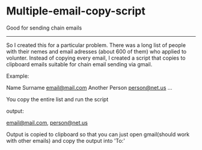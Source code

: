 # Multiple-email-copy-script
Good for sending chain emails

------------------------------------------------
So I created this for a particular problem. There was a long list of people with their nemes and email adresses (about 600 of them) who applied to volunter. Instead of copying every email, I created a script that copies to clipboard emails suitable for chain email sending via gmail.

Example:

Name Surname email@mail.com
Another Person person@net.us
...

You copy the entire list and run the script

output:

email@mail.com, person@net.us

Output is copied to clipboard so that you can just open gmail(should work with other emails) and copy the output into 'To:' 
